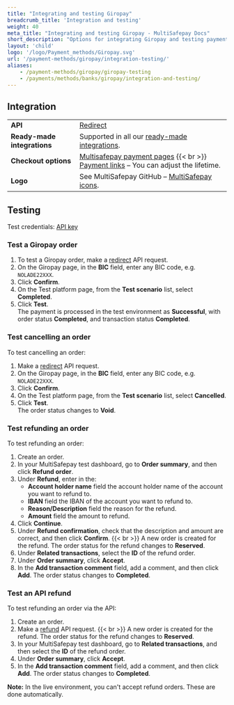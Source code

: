 ```yaml
---
title: "Integrating and testing Giropay"
breadcrumb_title: 'Integration and testing'
weight: 40
meta_title: "Integrating and testing Giropay - MultiSafepay Docs"
short_description: "Options for integrating Giropay and testing payments"
layout: 'child'
logo: '/logo/Payment_methods/Giropay.svg'
url: '/payment-methods/giropay/integration-testing/'
aliases:
    - /payment-methods/giropay/giropay-testing
    - /payments/methods/banks/giropay/integration-and-testing/
---
```

## Integration

| | |
|---|---|
| **API** | [Redirect](/api/#giropay) |
| **Ready-made integrations** | Supported in all our [ready-made integrations](/integrations/ready-made/). |
| **Checkout options** | [Multisafepay payment pages](/payment-pages/) {{< br >}} [Payment links](/payment-links/about/) – You can adjust the lifetime. |
| **Logo** | See MultiSafepay GitHub – [MultiSafepay icons](https://github.com/MultiSafepay/MultiSafepay-icons). |

## Testing 

Test credentials: [API key](/account/site-id-api-key-secure-code/)

### Test a Giropay order

1. To test a Giropay order, make a [redirect](/api/#giropay) API request.
2. On the Giropay page, in the **BIC** field, enter any BIC code, e.g. `NOLADE22XXX`.
3. Click **Confirm**.
4. On the Test platform page, from the **Test scenario** list, select **Completed**.
5. Click **Test**.  
  The payment is processed in the test environment as **Successful**, with order status **Completed**, and transaction status **Completed**.

### Test cancelling an order

To test cancelling an order:

1. Make a [redirect](/api/#eps) API request.
2. On the Giropay page, in the **BIC** field, enter any BIC code, e.g. `NOLADE22XXX`.
3. Click **Confirm**.
4. On the Test platform page, from the **Test scenario** list, select **Cancelled**.
5. Click **Test**.  
  The order status changes to **Void**.

### Test refunding an order

To test refunding an order:

1. Create an order. 
2. In your MultiSafepay test dashboard, go to **Order summary**, and then click **Refund order**.
3. Under **Refund**, enter in the:
    - **Account holder name** field the account holder name of the account you want to refund to. 
    - **IBAN** field the IBAN of the account you want to refund to.
    - **Reason/Description** field the reason for the refund. 
    - **Amount** field the amount to refund.
4. Click **Continue**.
5. Under **Refund confirmation**, check that the description and amount are correct, and then click **Confirm**.
  {{< br >}} A new order is created for the refund. The order status for the refund changes to **Reserved**.
6. Under **Related transactions**, select the **ID** of the refund order.
7. Under **Order summary**, click **Accept**.
8. In the **Add transaction comment** field, add a comment, and then click **Add**.
  The order status changes to **Completed**.

### Test an API refund

To test refunding an order via the API:

1. Create an order. 
2. Make a [refund](/api/#refund-an-order) API request.
  {{< br >}} A new order is created for the refund. The order status for the refund changes to **Reserved**.
3. In your MultiSafepay test dashboard, go to **Related transactions**, and then select the **ID** of the refund order.
4. Under **Order summary**, click **Accept**.
5. In the **Add transaction comment** field, add a comment, and then click **Add**.
  The order status changes to **Completed**.

**Note:** In the live environment, you can't accept refund orders. These are done automatically.
